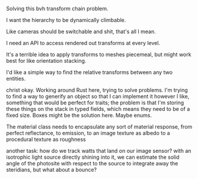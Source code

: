 Solving this bvh transform chain problem.

I want the hierarchy to be dynamically climbable.

Like cameras should be switchable and shit, that's all I mean.

I need an API to access rendered out transforms at every level.

It's a terrible idea to apply transforms to meshes piecemeal, but might work best for like orientation stacking.

I'd like a simple way to find the relative transforms between any two entities.



christ okay. Working around Rust here, trying to solve problems.
I'm trying to find a way to generify an object so that I can implement it however I like, something that would be perfect for traits; the problem is that I'm storing these things on the stack in typed fields, which means they need to be of a fixed size.
Boxes might be the solution here. Maybe enums.

The material class needs to encapsulate any sort of material response, from perfect reflectance, to emission, to an image texture as albedo to a procedural texture as roughness




another task:
how do we track watts that land on our image sensor?
with an isotrophic light source directly shining into it, we can estimate the solid angle of the photosite with respect to the source to integrate away the steridians, but what about a bounce?